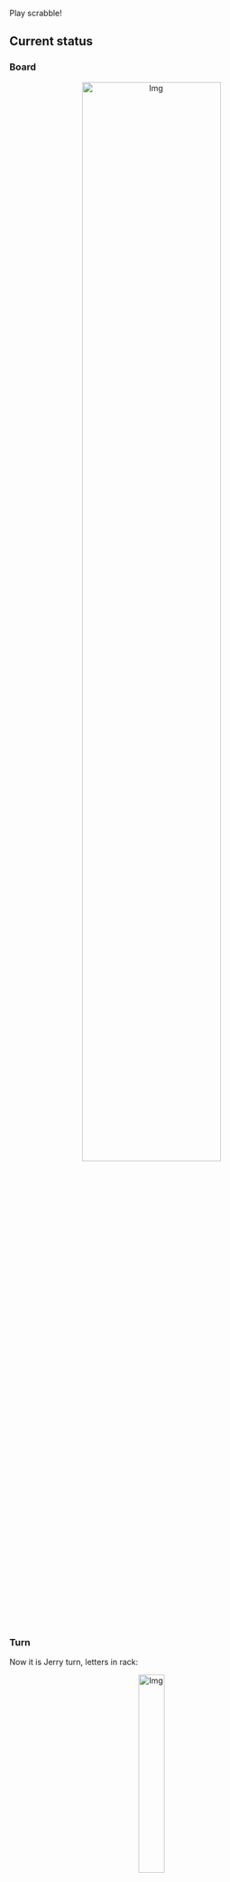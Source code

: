 
Play scrabble!
## Current status
### Board
<p align="center">
<img src="https://raw.githubusercontent.com/radosz99/radosz99/main/board.png" width=70% alt="Img"/>
    </p>
    
### Turn
Now it is Jerry turn, letters in rack:
<p align="center">
<img src="https://raw.githubusercontent.com/radosz99/radosz99/main/rack.png" width=30% alt="Img"/>
</p>

### Game score
| Id | Player name | Points |
  | - | - | - |  
|0 | Tom | 374
|1 | Jerry | 302
## Make the move
Make the move and insert the letters by creating an [issue](https://github.com/radosz99/radosz99/issues/new?title=scrabble%7Cmove%7C7%3AA%3ARIDE&body=Just+push+%27Submit+new+issue%27+or+update+with+your+move.) according to the rules or...

## Possibly best moves  
Are you sure? :smiling_imp: :smiling_imp: :smiling_imp:
<details>
  <summary>Spoiler warning!</summary>
  
  | Id | Move | Issue link | Points |
  | - | - | - | - |  
|1| J:13:jo | [scrabble&#124;move&#124;J:13:jo](https://github.com/radosz99/radosz99/issues/new?title=scrabble%7Cmove%7CJ%3A13%3Ajo&body=Just+push+%27Submit+new+issue%27+or+update+with+your+move.) | 9 
|2| J:0:ok | [scrabble&#124;move&#124;J:0:ok](https://github.com/radosz99/radosz99/issues/new?title=scrabble%7Cmove%7CJ%3A0%3Aok&body=Just+push+%27Submit+new+issue%27+or+update+with+your+move.) | 6 
|3| 9:L:nor | [scrabble&#124;move&#124;9:L:nor](https://github.com/radosz99/radosz99/issues/new?title=scrabble%7Cmove%7C9%3AL%3Anor&body=Just+push+%27Submit+new+issue%27+or+update+with+your+move.) | 5 
|4| 11:A:ore | [scrabble&#124;move&#124;11:A:ore](https://github.com/radosz99/radosz99/issues/new?title=scrabble%7Cmove%7C11%3AA%3Aore&body=Just+push+%27Submit+new+issue%27+or+update+with+your+move.) | 4 
|5| 11:A:roe | [scrabble&#124;move&#124;11:A:roe](https://github.com/radosz99/radosz99/issues/new?title=scrabble%7Cmove%7C11%3AA%3Aroe&body=Just+push+%27Submit+new+issue%27+or+update+with+your+move.) | 4 
|6| 1:B:ou | [scrabble&#124;move&#124;1:B:ou](https://github.com/radosz99/radosz99/issues/new?title=scrabble%7Cmove%7C1%3AB%3Aou&body=Just+push+%27Submit+new+issue%27+or+update+with+your+move.) | 4 
|7| M:6:os | [scrabble&#124;move&#124;M:6:os](https://github.com/radosz99/radosz99/issues/new?title=scrabble%7Cmove%7CM%3A6%3Aos&body=Just+push+%27Submit+new+issue%27+or+update+with+your+move.) | 3 
|8| L:0:oo | [scrabble&#124;move&#124;L:0:oo](https://github.com/radosz99/radosz99/issues/new?title=scrabble%7Cmove%7CL%3A0%3Aoo&body=Just+push+%27Submit+new+issue%27+or+update+with+your+move.) | 3 
|9| 10:L:oor | [scrabble&#124;move&#124;10:L:oor](https://github.com/radosz99/radosz99/issues/new?title=scrabble%7Cmove%7C10%3AL%3Aoor&body=Just+push+%27Submit+new+issue%27+or+update+with+your+move.) | 3 
|10| L:13:to | [scrabble&#124;move&#124;L:13:to](https://github.com/radosz99/radosz99/issues/new?title=scrabble%7Cmove%7CL%3A13%3Ato&body=Just+push+%27Submit+new+issue%27+or+update+with+your+move.) | 3 
</details>
    
## Latest moves

| Id | Type | Move / Letters to replace | Created words / New letters | Date | Points | Player | Who |
| - | - | - | - | - | - | - | - |
|22| INSERT | 6:E:are | ['ARE'] | 11/29/2022, 23:47:10 | 4 | Tom | [radosz99](github.com/radosz99) |
|21| INSERT | 2:F:crog | ['CROG'] | 11/29/2022, 23:46:07 | 10 | Jerry | [radosz99](github.com/radosz99) |
|20| INSERT | 3:M:xu | ['XU'] | 11/29/2022, 23:45:26 | 9 | Tom | [radosz99](github.com/radosz99) |
|19| INSERT | 9:B:vid | ['VID'] | 11/29/2022, 23:44:09 | 15 | Jerry | [radosz99](github.com/radosz99) |
|18| INSERT | A:3:cabrio | ['CABRIO'] | 11/29/2022, 23:42:46 | 30 | Tom | [radosz99](github.com/radosz99) |
|17| INSERT | F:5:tranq | ['TRANQ'] | 11/29/2022, 23:38:52 | 16 | Jerry | [radosz99](github.com/radosz99) |
|16| INSERT | 3:A:coin | ['COIN'] | 11/29/2022, 23:37:04 | 18 | Tom | [radosz99](github.com/radosz99) |
|15| INSERT | C:0:tumidly | ['TUMIDLY'] | 11/29/2022, 23:35:51 | 34 | Jerry | [radosz99](github.com/radosz99) |
|14| INSERT | 0:C:toeing | ['TOEING'] | 11/29/2022, 23:34:51 | 8 | Tom | [radosz99](github.com/radosz99) |
|13| INSERT | 9:F:qis | ['QIS'] | 11/29/2022, 23:33:30 | 32 | Jerry | [radosz99](github.com/radosz99) |
|12| INSERT | C:8:biped | ['BIPED'] | 11/29/2022, 17:22:51 | 13 | Tom | [radosz99](github.com/radosz99) |
|11| INSERT | 13:H:eejit | ['EEJIT'] | 11/29/2022, 12:06:32 | 28 | Jerry | [radosz99](github.com/radosz99) |
|10| INSERT | 1:J:knowe | ['KNOWE'] | 11/29/2022, 09:52:29 | 44 | Tom | [radosz99](github.com/radosz99) |
|9| INSERT | 14:A:valise | ['VALISE'] | 11/29/2022, 09:50:00 | 30 | Jerry | [radosz99](github.com/radosz99) |
|8| INSERT | E:10:wifes | ['WIFES'] | 11/29/2022, 09:49:20 | 22 | Tom | [radosz99](github.com/radosz99) |
|7| INSERT | 12:C:deffer | ['DEFFER'] | 11/28/2022, 22:05:30 | 28 | Jerry | [radosz99](github.com/radosz99) |
|6| INSERT | H:7:gastered | ['GASTERED'] | 11/28/2022, 22:01:38 | 83 | Tom | [radosz99](github.com/radosz99) |
|5| INSERT | H:0:gloze | ['GLOZE'] | 11/28/2022, 21:59:50 | 75 | Jerry | [radosz99](github.com/radosz99) |
|4| INSERT | M:1:waxy | ['WAXY'] | 11/28/2022, 21:54:07 | 34 | Tom | [radosz99](github.com/radosz99) |
|3| INSERT | 4:H:entity | ['ENTITY'] | 11/28/2022, 21:51:28 | 18 | Jerry | [radosz99](github.com/radosz99) |
|2| INSERT | J:4:thalamus | ['THALAMUS'] | 11/28/2022, 20:55:33 | 77 | Tom | [radosz99](github.com/radosz99) |
|1| INSERT | L:7:honor | ['HONOR'] | 11/28/2022, 20:50:36 | 16 | Jerry | [radosz99](github.com/radosz99) |
|0| INSERT | 7:H:gulphs | ['GULPHS'] | 11/28/2022, 20:48:01 | 32 | Tom | [radosz99](github.com/radosz99) |